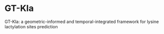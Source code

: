 # GT-Kla
GT-Kla: a geometric-informed and temporal-integrated framework for lysine lactylation sites prediction
